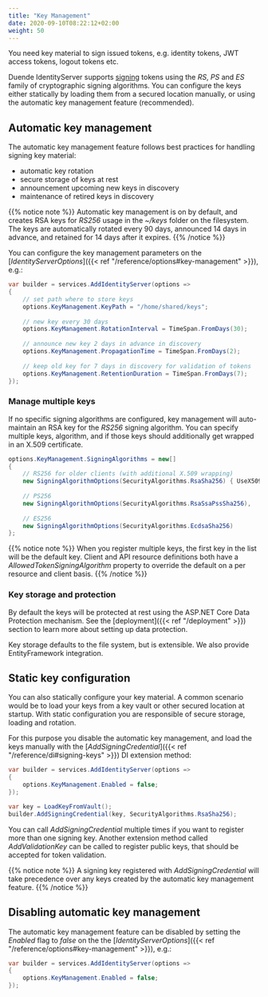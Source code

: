 ```yaml
---
title: "Key Management"
date: 2020-09-10T08:22:12+02:00
weight: 50
---
```


You need key material to sign issued tokens, e.g. identity tokens, JWT access tokens, logout tokens etc.

Duende IdentityServer supports [signing](https://tools.ietf.org/html/rfc7515) tokens using the *RS*, *PS* and *ES* family of cryptographic signing algorithms. You can configure the keys either statically by loading them from a secured location manually, or using the automatic key management feature (recommended).

## Automatic key management
The automatic key management feature follows best practices for handling signing key material:

* automatic key rotation
* secure storage of keys at rest
* announcement upcoming new keys in discovery
* maintenance of retired keys in discovery

{{% notice note %}}
Automatic key management is on by default, and creates RSA keys for *RS256* usage in the *~/keys* folder on the filesystem.
The keys are automatically rotated every 90 days, announced 14 days in advance, and retained for 14 days after it expires.
{{% /notice %}}

You can configure the key management parameters on the [*IdentityServerOptions*]({{< ref "/reference/options#key-management" >}}), e.g.:

```cs
var builder = services.AddIdentityServer(options =>
{
    // set path where to store keys
    options.KeyManagement.KeyPath = "/home/shared/keys";
    
    // new key every 30 days
    options.KeyManagement.RotationInterval = TimeSpan.FromDays(30);
    
    // announce new key 2 days in advance in discovery
    options.KeyManagement.PropagationTime = TimeSpan.FromDays(2);
    
    // keep old key for 7 days in discovery for validation of tokens
    options.KeyManagement.RetentionDuration = TimeSpan.FromDays(7);
});
```

### Manage multiple keys
If no specific signing algorithms are configured, key management will auto-maintain an RSA key for the *RS256* signing algorithm. You can specify multiple keys, algorithm, and if those keys should additionally get wrapped in an X.509 certificate.

```cs
options.KeyManagement.SigningAlgorithms = new[]
{
    // RS256 for older clients (with additional X.509 wrapping)
    new SigningAlgorithmOptions(SecurityAlgorithms.RsaSha256) { UseX509Certificate = true },
    
    // PS256
    new SigningAlgorithmOptions(SecurityAlgorithms.RsaSsaPssSha256),
    
    // ES256
    new SigningAlgorithmOptions(SecurityAlgorithms.EcdsaSha256)
};
```

{{% notice note %}}
When you register multiple keys, the first key in the list will be the default key. Client and API resource definitions both have a *AllowedTokenSigningAlgorithm* property to override the default on a per resource and client basis.
{{% /notice %}}

### Key storage and protection
By default the keys will be protected at rest using the ASP.NET Core Data Protection mechanism. See the [deployment]({{< ref "/deployment" >}}) section to learn more about setting up data protection.

Key storage defaults to the file system, but is extensible. We also provide EntityFramework integration.

## Static key configuration
You can also statically configure your key material. A common scenario would be to load your keys from a key vault or other secured location at startup. With static configuration you are responsible of secure storage, loading and rotation.

For this purpose you disable the automatic key management, and load the keys manually with the [*AddSigningCredential*]({{< ref "/reference/di#signing-keys" >}}) DI extension method:

```cs
var builder = services.AddIdentityServer(options =>
{  
    options.KeyManagement.Enabled = false;
});

var key = LoadKeyFromVault();
builder.AddSigningCredential(key, SecurityAlgorithms.RsaSha256);
```

You can call *AddSigningCredential* multiple times if you want to register more than one signing key. Another extension method called *AddValidationKey* can be called to register public keys, that should be accepted for token validation.

{{% notice note %}}
A signing key registered with *AddSigningCredential* will take precedence over any keys created by the automatic key management feature.
{{% /notice %}}


## Disabling automatic key management
The automatic key management feature can be disabled by setting the *Enabled* flag to *false* on the the [*IdentityServerOptions*]({{< ref "/reference/options#key-management" >}}), e.g.:

```cs
var builder = services.AddIdentityServer(options =>
{
    options.KeyManagement.Enabled = false;
});
```



